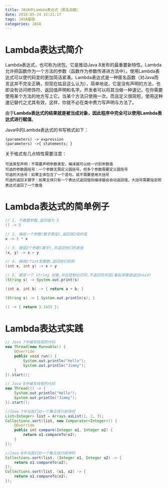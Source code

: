 ```yaml
---
title: JAVA中Lambda表达式（匿名函数）
date: 2018-05-24 15:21:17
tags: JAVA基础
categories: JAVA
---
```


# Lambda表达式简介

Lambda表达式，也可称为闭包，它是推动Java 8发布的最重要新特性。Lambda允许把函数作为一个方法的参数（函数作为参数传递进方法中）。使用Lambda表达式可以使代码变的更加简洁紧凑。Lambda表达式是一种匿名函数（对Java而言这并不完全正确，但现在姑且这么认为），简单地说，它是没有声明的方法，也即没有访问修饰符、返回值声明和名字。开发者可以将其当做一种速记，在你需要使用某个方法的地方写上它。当某个方法只使用一次，而且定义很简短，使用这种速记替代之尤其有效，这样，你就不必在类中费力写声明与方法了。

由于**Lambda表达式的结果就是被当成对象，因此程序中完全可以使用Lambda表达式进行赋值**。

Java中的Lambda表达式的书写格式如下：

```
(parameters) -> expression
(parameters) ->{ statements; }
```

关于格式有几点特性需要注意：

    可选类型声明：不需要声明参数类型，编译器可以统一识别参数值
    可选的参数圆括号：一个参数无需定义圆括号，但多个参数需要定义圆括号
    可选的大括号：如果主体包含了一个语句，就不需要使用大括号
    可选的返回关键字：如果主体只有一个表达式返回值则编译器会自动返回值，大括号需要指定明表达式返回了一个数值

# Lambda表达式的简单例子

```java
// 1. 不需要参数,返回值为 5
() -> 5

// 2. 接收一个参数(数字类型),返回其2倍的值
x -> 2 * x

// 3. 接受2个参数(数字),并返回他们的差值
(x, y) -> x – y

// 4. 接收2个int型整数,返回他们的和
(int x, int y) -> x + y

// 5. 接受一个 string 对象,并在控制台打印,不返回任何值(看起来像是返回void)
(String s) -> System.out.print(s)

(int a, int b) -> { return a + b; }

(String s) -> { System.out.println(s); }

() -> { return 3.1415 };
```

# Lambda表达式实践

```java
// Java 7中编写线程的代码
new Thread(new Runnable() {
    @Override
    public void run() {
        System.out.println("Hello");
        System.out.println("Jimmy");
    }
}).start();

// Java 8中编写线程的代码
new Thread(() -> {
    System.out.println("Hello");
    System.out.println("Jimmy");
}).start();
```

```java
//Java 7中当我们对一个集合进行排序时
List<Integer> list = Arrays.asList(1, 2, 3);
Collections.sort(list, new Comparator<Integer>() {
    @Override
    public int compare(Integer o1, Integer o2) {
        return o1.compareTo(o2);
    }
});

//Java 8中当我们对一个集合进行排序时
Collections.sort(list, (Integer o1, Integer o2) -> {
    return o1.compareTo(o2);
});
Collections.sort(list, (o1, o2) -> {
    return o1.compareTo(o2);
});
```
